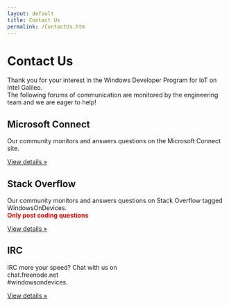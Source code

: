 ```yaml
---
layout: default
title: Contact Us
permalink: /ContactUs.htm
---
```



<div class="jumbotron">
  <div class="container">
    <h1>Contact Us</h1>
    <p>
        Thank you for your interest in the Windows Developer Program for IoT on Intel Galileo.
        <br/>The following forums of communication are monitored by the engineering team and we are eager to help!
    </p>
  </div>
</div>

<div class="container">
  <div class="row">
    <div class="col-md-4">
      <h2>Microsoft Connect</h2>
      <p>Our community monitors and answers questions on the Microsoft Connect site.</p>
      <p>
        <a class="btn btn-default" href="https://connect.microsoft.com/windowsembeddedIoT/SearchResults.aspx?SearchQuery=" role="button">View details &raquo;</a>
      </p>
    </div>
    <div class="col-md-4">
      <h2>Stack Overflow</h2>
      <p>
        Our community monitors and answers questions on Stack Overflow tagged WindowsOnDevices. <br/>
        <b><font color="red">Only post coding questions</font></b>
      </p>
      <p>
        <a class="btn btn-default" href="http://stackoverflow.com/questions/tagged/windowsondevices" role="button">View details &raquo;</a>
      </p>
    </div>
    <div class="col-md-4">
      <h2>IRC</h2>
      <p>
        IRC more your speed? Chat with us on <br/>
        chat.freenode.net<br/>
        #windowsondevices.
      </p>
      <p>
        <a class="btn btn-default" href="http://webchat.freenode.net/?channels=#windowsondevices" role="button">View details &raquo;</a>
      </p>
    </div>
  </div>
</div>
